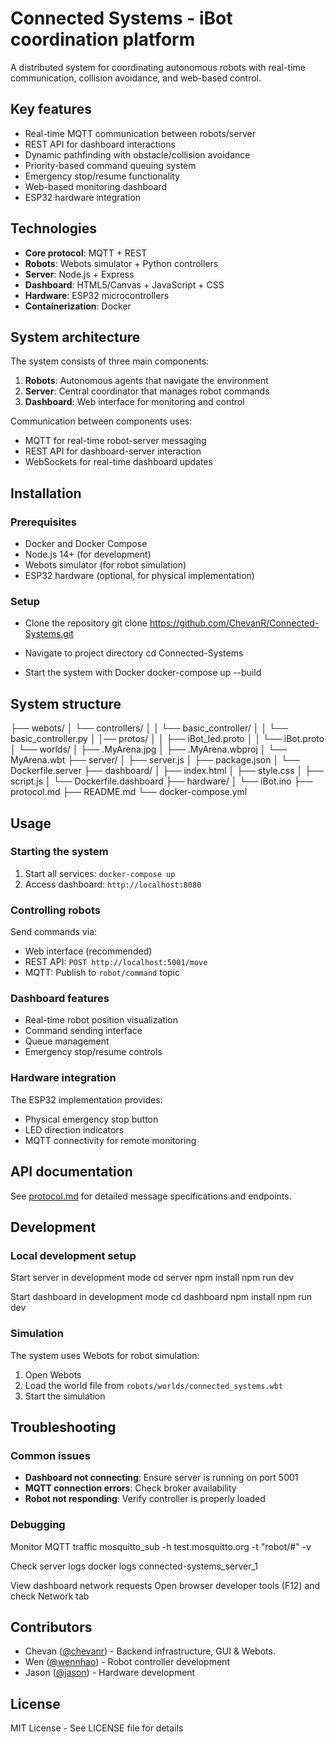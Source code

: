 # Connected Systems - iBot coordination platform

A distributed system for coordinating autonomous robots with real-time communication, collision avoidance, and web-based control.

## Key features
- Real-time MQTT communication between robots/server
- REST API for dashboard interactions
- Dynamic pathfinding with obstacle/collision avoidance
- Priority-based command queuing system
- Emergency stop/resume functionality
- Web-based monitoring dashboard
- ESP32 hardware integration

## Technologies
- **Core protocol**: MQTT + REST
- **Robots**: Webots simulator + Python controllers
- **Server**: Node.js + Express
- **Dashboard**: HTML5/Canvas + JavaScript + CSS
- **Hardware**: ESP32 microcontrollers
- **Containerization**: Docker

## System architecture
The system consists of three main components:
1. **Robots**: Autonomous agents that navigate the environment
2. **Server**: Central coordinator that manages robot commands
3. **Dashboard**: Web interface for monitoring and control

Communication between components uses:
- MQTT for real-time robot-server messaging
- REST API for dashboard-server interaction
- WebSockets for real-time dashboard updates

## Installation

### Prerequisites
- Docker and Docker Compose
- Node.js 14+ (for development)
- Webots simulator (for robot simulation)
- ESP32 hardware (optional, for physical implementation)

### Setup
- Clone the repository
git clone https://github.com/ChevanR/Connected-Systems.git

- Navigate to project directory
cd Connected-Systems

- Start the system with Docker
docker-compose up --build

## System structure
├── webots/
│ └── controllers/
│ │  └── basic_controller/
│ │     └── basic_controller.py
│ │── protos/
│ │  ├── iBot_led.proto
│ │  └── iBot.proto
│ └── worlds/
│     ├── .MyArena.jpg
│     ├── .MyArena.wbproj
│     └── MyArena.wbt
├── server/
│ ├── server.js
│ ├── package.json
│ └── Dockerfile.server
├── dashboard/
│ ├── index.html
│ ├── style.css
│ ├── script.js
│ └── Dockerfile.dashboard
├── hardware/
│ └── iBot.ino
├── protocol.md
├── README.md
└── docker-compose.yml


## Usage

### Starting the system
1. Start all services: `docker-compose up`
2. Access dashboard: `http://localhost:8080`

### Controlling robots
Send commands via:
- Web interface (recommended)
- REST API: `POST http://localhost:5001/move`
- MQTT: Publish to `robot/command` topic

### Dashboard features
- Real-time robot position visualization
- Command sending interface
- Queue management
- Emergency stop/resume controls

### Hardware integration
The ESP32 implementation provides:
- Physical emergency stop button
- LED direction indicators
- MQTT connectivity for remote monitoring

## API documentation
See [protocol.md](./protocol.md) for detailed message specifications and endpoints.

## Development

### Local development setup
Start server in development mode
cd server
npm install
npm run dev

Start dashboard in development mode
cd dashboard
npm install
npm run dev


### Simulation
The system uses Webots for robot simulation:
1. Open Webots
2. Load the world file from `robots/worlds/connected_systems.wbt`
3. Start the simulation

## Troubleshooting

### Common issues
- **Dashboard not connecting**: Ensure server is running on port 5001
- **MQTT connection errors**: Check broker availability
- **Robot not responding**: Verify controller is properly loaded

### Debugging
Monitor MQTT traffic
mosquitto_sub -h test.mosquitto.org -t "robot/#" -v

Check server logs
docker logs connected-systems_server_1

View dashboard network requests
Open browser developer tools (F12) and check Network tab


## Contributors
- Chevan ([@chevanr](https://github.com/chevanr)) - Backend infrastructure, GUI & Webots.
- Wen ([@wennhao](https://github.com/wennhao)) - Robot controller development
- Jason ([@jason](https://github.com/jason)) - Hardware development

## License
MIT License - See LICENSE file for details
